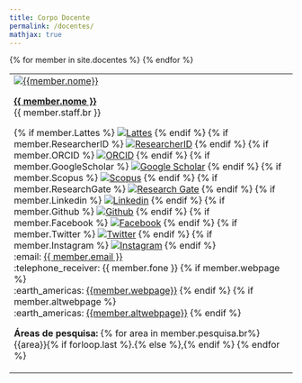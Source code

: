 ```yaml
---
title: Corpo Docente
permalink: /docentes/
mathjax: true
---
```


<style>
body {text-align: left;}
</style>

<!-- # Corpo Docente -->

<table class="table table-hover">
  {% for member in site.docentes %}
  <tr>
    <td class="align=left">
      <div class="row">
      <div class="col-md-2 float-md-left mx-auto mb-2 w-50 ">
      <a href="{{site.baseurl}}{{member.url}}"><img class="w-100 rounded"
        src="{{site.baseurl}}/assets/images/{% if member.image%}people/docentes/{{member.image}}.jpg{%else%}clipart/unknown-person.png{%endif%}"
        alt="{{member.nome}}">
      </a>
      </div>
      <div class="col-md-10">
      <p><b><a href="{{site.baseurl}}{{member.url}}">{{ member.nome }}</a></b><br />
      {{ member.staff.br }}</p>
      <p>
        {% if member.Lattes %}
        <a id="no-ext-link" href="http://lattes.cnpq.br/{{member.Lattes}}" target="_blank"><img class="social" src="{{site.baseurl}}/assets/images/logos/lattes.jpg" title="Lattes" ></a>
        {% endif %}
        {% if member.ResearcherID %}
        <a id="no-ext-link" href="https://www.webofscience.com/wos/author/record/{{member.ResearcherID}}" target="_blank"><img class="social" src="{{site.baseurl}}/assets/images/logos/ResID.gif" title="ResearcherID"></a>
        {% endif %}
        {% if member.ORCID %}
        <a id="no-ext-link" href="https://orcid.org/{{member.ORCID}}" target="_blank"><img class="social" src="{{site.baseurl}}/assets/images/logos/ORCID.png" title="ORCID"></a>
        {% endif %}
        {% if member.GoogleScholar %}
        <a id="no-ext-link" href="https://scholar.google.com.br/citations?hl=en&user={{member.GoogleScholar}}" target="_blank"><img class="social" src="{{site.baseurl}}/assets/images/logos/googlescholar.jpg" title="Google Scholar" ></a>
        {% endif %}
        {% if member.Scopus %}
        <a id="no-ext-link" href="https://www.scopus.com/authid/detail.url?authorId={{member.Scopus}}" target="_blank"><img class="social" src="{{site.baseurl}}/assets/images/logos/Elsevier.svg" title="Scopus" ></a>
        {% endif %}
        {% if member.ResearchGate %}
        <a id="no-ext-link" href="https://www.researchgate.net/profile/{{member.ResearchGate}}" target="_blank"><img class="social" src="{{site.baseurl}}/assets/images/logos/researchgate.jpg" title="Research Gate" ></a>
        {% endif %}
        {% if member.Linkedin %}
        <a id="no-ext-link" href="https://www.linkedin.com/in/{{member.Linkedin}}" target="_blank"><img class="social" src="{{site.baseurl}}/assets/images/logos/linkedin.png" title="Linkedin" ></a>
        {% endif %}
        {% if member.Github %}
        <a id="no-ext-link" href="https://www.github.com//{{member.Github}}" target="_blank"><img class="social" src="{{site.baseurl}}/assets/images/logos/github.png" title="Github" ></a>
        {% endif %}
        {% if member.Facebook %}
        <a id="no-ext-link" href="https://www.facebook.com/{{member.Facebook}}" target="_blank"><img class="social" src="{{site.baseurl}}/assets/images/logos/facebook.png" title="Facebook" ></a>
        {% endif %}
        {% if member.Twitter %}
        <a id="no-ext-link" href="https://twitter.com/{{member.Twitter}}" target="_blank"><img class="social" src="{{site.baseurl}}/assets/images/logos/twitter.png" title="Twitter" ></a>
        {% endif %}
        {% if member.Instagram %}
        <a id="no-ext-link" href="https://www.instagram.com/{{member.Instagram}}" target="_blank"><img class="social" src="{{site.baseurl}}/assets/images/logos/instagram.jpg" title="Instagram" ></a>
        {% endif %}
      <br>
      :email: <a href="mailto:{{ member.email }}">{{ member.email }}</a><br />
      :telephone_receiver: {{ member.fone }}
      {% if member.webpage %}
      <br />
      :earth_americas: <a href="{{member.webpage}}" target="_blank">{{member.webpage}}</a>
      {% endif %}
      {% if member.altwebpage %}
      <br />
      :earth_americas: <a href="{{member.altwebpage}}" target="_blank">{{member.altwebpage}}</a>
      {% endif %}
      </p>
      <p><b>Áreas de pesquisa:</b>
      {% for area in member.pesquisa.br%}
        {{area}}{% if forloop.last %}.{% else %},{% endif %}
      {% endfor %}
      </p>
    </div>
    </div>
    </td>
  </tr>
  {% endfor %}
</table>
